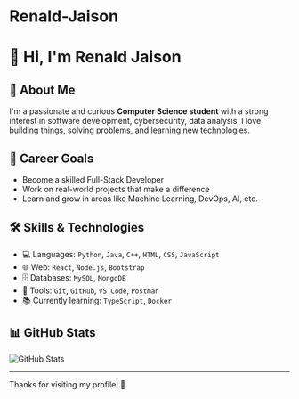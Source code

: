 # Renald-Jaison
# 👋 Hi, I'm Renald Jaison

## 🚀 About Me
I'm a passionate and curious **Computer Science student** with a strong interest in software development, cybersecurity, data analysis. I love building things, solving problems, and learning new technologies.

## 🎯 Career Goals
- Become a skilled Full-Stack Developer
- Work on real-world projects that make a difference
- Learn and grow in areas like Machine Learning, DevOps, AI, etc.

## 🛠️ Skills & Technologies
- 💻 Languages: `Python`, `Java`, `C++`, `HTML`, `CSS`, `JavaScript`
- 🌐 Web: `React`, `Node.js`, `Bootstrap`
- 🗄️ Databases: `MySQL`, `MongoDB`
- 🔧 Tools: `Git`, `GitHub`, `VS Code`, `Postman`
- 📚 Currently learning: `TypeScript`, `Docker`

## 📊 GitHub Stats
![GitHub Stats](https://github-readme-stats.vercel.app/api?username=yourusername&show_icons=true&theme=radical)

---

Thanks for visiting my profile! 🌟
